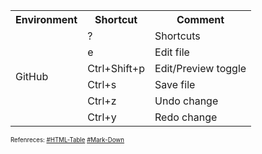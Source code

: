 <table>
<tr><th>Environment</th><th>Shortcut</th><th>Comment</th></tr>
<tr><td rowspan=6>GitHub</td><td>?</td><td>Shortcuts</td></tr>
<tr><td>e</td><td>Edit file</td></tr>
<tr><td>Ctrl+Shift+p</td><td>Edit/Preview toggle</td></tr>
<tr><td>Ctrl+s</td><td>Save file</td></tr>
<tr><td>Ctrl+z</td><td>Undo change</td></tr>
<tr><td>Ctrl+y</td><td>Redo change</td></tr>
</table>  

<sub><sub>
Refenreces: [#HTML-Table](https://htmltable.com/rowspan/)
[#Mark-Down](https://daringfireball.net/projects/markdown/)
</sub></sub>
